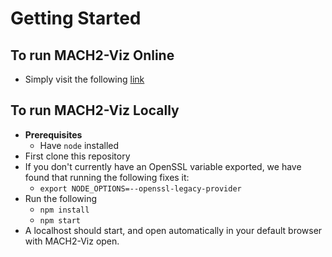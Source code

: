 # Getting Started

## To run MACH2-Viz Online

- Simply visit the following [link](https://elkebir-group.github.io/mach2-viz/#/)
  
## To run MACH2-Viz Locally

- **Prerequisites**
  - Have `node` installed
- First clone this repository
- If you don't currently have an OpenSSL variable exported, we have found that running the following fixes it:
  - `export NODE_OPTIONS=--openssl-legacy-provider`
- Run the following
  - `npm install`
  - `npm start`
- A localhost should start, and open automatically in your default browser with MACH2-Viz open.
